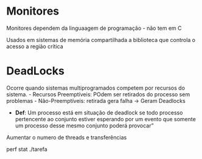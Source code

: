 # Monitores

Monitores dependem da linguaagem de programação - não tem em C

Usados em sistemas de memória compartilhada a biblioteca que controla o acesso a região crítica


# DeadLocks
Ocorre quando sistemas multiprogramados competem por recursos do sistema.
    - Recursos Preemptíveis: POdem ser retirados do processo sem problemas
    - Não-Preemptíveis: retirada gera falha -> Geram Deadlocks


- **Def**: Um processo está em situação de deadlock se todo processo pertencente ao conjunto estiver esperando por um evento que somente um processo desse mesmo conjunto poderá provocar” 

 Aumentar o numero de threads e transferências
 
 
 perf stat ./tarefa

